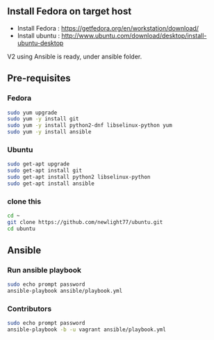 ## Install Fedora on target host

* Install Fedora : https://getfedora.org/en/workstation/download/
* Install ubuntu : http://www.ubuntu.com/download/desktop/install-ubuntu-desktop

V2 using Ansible is ready, under ansible folder.

## Pre-requisites

### Fedora

```sh
sudo yum upgrade
sudo yum -y install git
sudo yum -y install python2-dnf libselinux-python yum
sudo yum -y install ansible
```

### Ubuntu
```sh
sudo get-apt upgrade
sudo get-apt install git
sudo get-apt install python2 libselinux-python
sudo get-apt install ansible
```

### clone this
```sh
cd ~
git clone https://github.com/newlight77/ubuntu.git
cd ubuntu
```


## Ansible

### Run ansible playbook

```sh
sudo echo prompt password
ansible-playbook ansible/playbook.yml
```

### Contributors

```sh
sudo echo prompt password
ansible-playbook -b -u vagrant ansible/playbook.yml
